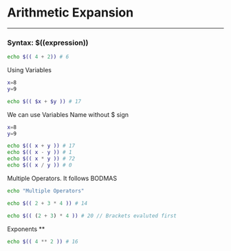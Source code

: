 # Arithmetic Expansion
----

### Syntax: $((expression))

```bash
echo $(( 4 + 2)) # 6
```

Using Variables
```bash
x=8
y=9

echo $(( $x + $y )) # 17
```
We can use Variables Name without $ sign

```bash
x=8
y=9

echo $(( x + y )) # 17
echo $(( x - y )) # 1
echo $(( x * y )) # 72
echo $(( x / y )) # 0 

```

Multiple Operators. It follows BODMAS
```bash
echo "Multiple Operators"

echo $(( 2 + 3 * 4 )) # 14

echo $(( (2 + 3) * 4 )) # 20 // Brackets evaluted first
```

Exponents **
```bash
echo $(( 4 ** 2 )) # 16
```